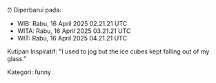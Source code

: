 ⏰ Diperbarui pada:
- WIB: Rabu, 16 April 2025 02.21.21 UTC
- WITA: Rabu, 16 April 2025 03.21.21 UTC
- WIT: Rabu, 16 April 2025 04.21.21 UTC

Kutipan Inspiratif:
"I used to jog but the ice cubes kept falling out of my glass."


Kategori: funny

